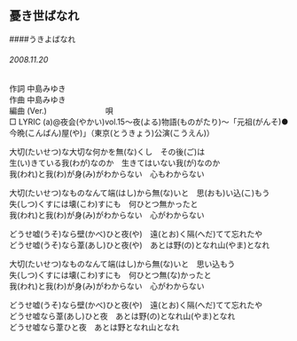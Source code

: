 ## 憂き世ばなれ
####うきよばなれ
###### 2008.11.20


作詞     中島みゆき　　　　　   
作曲      中島みゆき  　　　   
編曲 (Ver.) 　　　　　　　
唄     　     
□ LYRIC (a)@夜会(やかい)vol.15～夜(よる)物語(ものがたり)～「元祖(がんそ)●今晩(こんばん)屋(や)」（東京(とうきょう)公演(こうえん)）   
   
大切(たいせつ)な大切な何かを無(な)くし　その後(ご)は   
生(い)きている我(わが)なのか　生きてはいない我(が)なのか   
我(われ)と我(わ)が身(み)がわからない　心もわからない   
   
大切(たいせつ)なものなんて端(はし)から無(な)いと　思(おも)い込(こ)もう   
失(しつ)くすには壊(こわ)すにも　何ひとつ無かったと   
我(われ)と我(わ)が身(み)がわからない　心がわからない   
   
どうせ嘘(うそ)なら壁(かべ)ひと夜(や)　遠(とお)く隔(へだ)てて忘れたや   
どうせ嘘(うそ)なら葦(あし)ひと夜(や)　あとは野(の)となれ山(やま)となれ   
   
大切(たいせつ)なものなんて端(はし)から無(な)いと　思い込もう   
失(しつ)くすには壊(こわ)すにも　何ひとつ無(な)かったと   
我(われ)と我(わ)が身(み)がわからない　心がわからない   
   
どうせ嘘(うそ)なら壁(かべ)ひと夜(や)　遠(とお)く隔(へだ)てて忘れたや   
どうせ嘘なら葦(あし)ひと夜　あとは野(の)となれ山(やま)となれ   
どうせ嘘なら葦ひと夜　あとは野となれ山となれ   